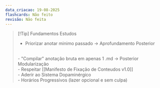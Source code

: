 ```yaml
---
data_criacao: 19-08-2025
flashcards: Não feito
revisão: Não feita
---
```


> [!Tip] Fundamentos Estudos
> - Priorizar anotar minimo passado -> Aprofundamento Posterior
> <br>
> - "Compilar" anotação bruta em apenas 1 .md -> Posterior Modularização
> <br>
> - Respeitar [[Manifesto de Fixação de Conteudos v1.0]]
> <br>
> - Aderir ao Sistema Dopaminérgico
> <br>
> - Horários Progressivos (lazer opcional e sem culpa)